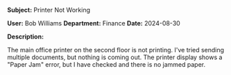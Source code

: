 **Subject:** Printer Not Working

**User:** Bob Williams
**Department:** Finance
**Date:** 2024-08-30

**Description:**

The main office printer on the second floor is not printing. I've tried sending multiple documents, but nothing is coming out. The printer display shows a "Paper Jam" error, but I have checked and there is no jammed paper.